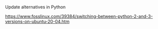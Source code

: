 Update alternatives in Python

https://www.fosslinux.com/39384/switching-between-python-2-and-3-versions-on-ubuntu-20-04.htm
